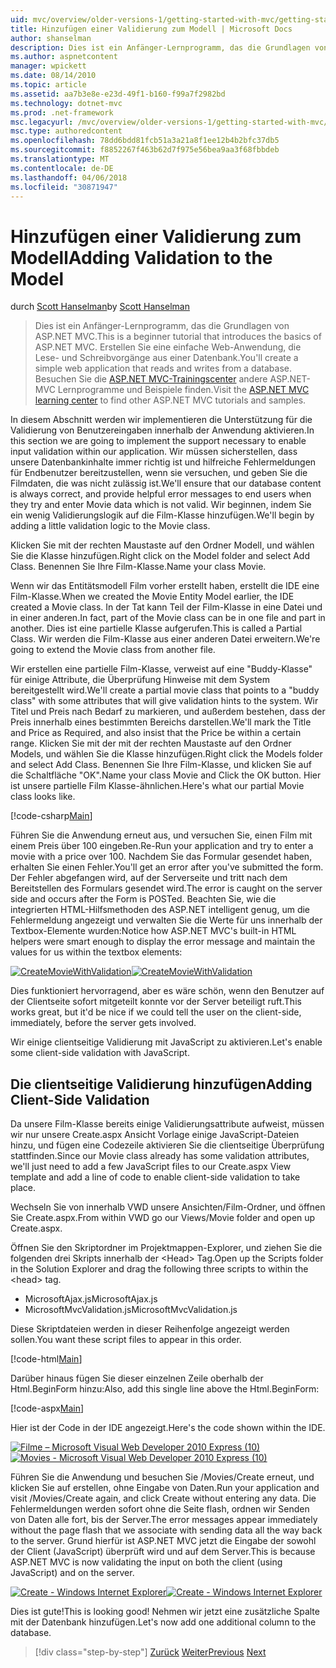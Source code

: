 ```yaml
---
uid: mvc/overview/older-versions-1/getting-started-with-mvc/getting-started-with-mvc-part7
title: Hinzufügen einer Validierung zum Modell | Microsoft Docs
author: shanselman
description: Dies ist ein Anfänger-Lernprogramm, das die Grundlagen von ASP.NET MVC. Erstellen Sie eine einfache Web-Anwendung, die Lese- und Schreibvorgänge aus einer Datenbank.
ms.author: aspnetcontent
manager: wpickett
ms.date: 08/14/2010
ms.topic: article
ms.assetid: aa7b3e8e-e23d-49f1-b160-f99a7f2982bd
ms.technology: dotnet-mvc
ms.prod: .net-framework
msc.legacyurl: /mvc/overview/older-versions-1/getting-started-with-mvc/getting-started-with-mvc-part7
msc.type: authoredcontent
ms.openlocfilehash: 78dd6bdd81fcb51a3a21a8f1ee12b4b2bfc37db5
ms.sourcegitcommit: f8852267f463b62d7f975e56bea9aa3f68fbbdeb
ms.translationtype: MT
ms.contentlocale: de-DE
ms.lasthandoff: 04/06/2018
ms.locfileid: "30871947"
---
```

<a name="adding-validation-to-the-model"></a><span data-ttu-id="239de-104">Hinzufügen einer Validierung zum Modell</span><span class="sxs-lookup"><span data-stu-id="239de-104">Adding Validation to the Model</span></span>
====================
<span data-ttu-id="239de-105">durch [Scott Hanselman](https://github.com/shanselman)</span><span class="sxs-lookup"><span data-stu-id="239de-105">by [Scott Hanselman](https://github.com/shanselman)</span></span>

> <span data-ttu-id="239de-106">Dies ist ein Anfänger-Lernprogramm, das die Grundlagen von ASP.NET MVC.</span><span class="sxs-lookup"><span data-stu-id="239de-106">This is a beginner tutorial that introduces the basics of ASP.NET MVC.</span></span> <span data-ttu-id="239de-107">Erstellen Sie eine einfache Web-Anwendung, die Lese- und Schreibvorgänge aus einer Datenbank.</span><span class="sxs-lookup"><span data-stu-id="239de-107">You'll create a simple web application that reads and writes from a database.</span></span> <span data-ttu-id="239de-108">Besuchen Sie die [ASP.NET MVC-Trainingscenter](../../../index.md) andere ASP.NET-MVC Lernprogramme und Beispiele finden.</span><span class="sxs-lookup"><span data-stu-id="239de-108">Visit the [ASP.NET MVC learning center](../../../index.md) to find other ASP.NET MVC tutorials and samples.</span></span>


<span data-ttu-id="239de-109">In diesem Abschnitt werden wir implementieren die Unterstützung für die Validierung von Benutzereingaben innerhalb der Anwendung aktivieren.</span><span class="sxs-lookup"><span data-stu-id="239de-109">In this section we are going to implement the support necessary to enable input validation within our application.</span></span> <span data-ttu-id="239de-110">Wir müssen sicherstellen, dass unsere Datenbankinhalte immer richtig ist und hilfreiche Fehlermeldungen für Endbenutzer bereitzustellen, wenn sie versuchen, und geben Sie die Filmdaten, die was nicht zulässig ist.</span><span class="sxs-lookup"><span data-stu-id="239de-110">We'll ensure that our database content is always correct, and provide helpful error messages to end users when they try and enter Movie data which is not valid.</span></span> <span data-ttu-id="239de-111">Wir beginnen, indem Sie ein wenig Validierungslogik auf die Film-Klasse hinzufügen.</span><span class="sxs-lookup"><span data-stu-id="239de-111">We'll begin by adding a little validation logic to the Movie class.</span></span>

<span data-ttu-id="239de-112">Klicken Sie mit der rechten Maustaste auf den Ordner Modell, und wählen Sie die Klasse hinzufügen.</span><span class="sxs-lookup"><span data-stu-id="239de-112">Right click on the Model folder and select Add Class.</span></span> <span data-ttu-id="239de-113">Benennen Sie Ihre Film-Klasse.</span><span class="sxs-lookup"><span data-stu-id="239de-113">Name your class Movie.</span></span>

<span data-ttu-id="239de-114">Wenn wir das Entitätsmodell Film vorher erstellt haben, erstellt die IDE eine Film-Klasse.</span><span class="sxs-lookup"><span data-stu-id="239de-114">When we created the Movie Entity Model earlier, the IDE created a Movie class.</span></span> <span data-ttu-id="239de-115">In der Tat kann Teil der Film-Klasse in eine Datei und in einer anderen.</span><span class="sxs-lookup"><span data-stu-id="239de-115">In fact, part of the Movie class can be in one file and part in another.</span></span> <span data-ttu-id="239de-116">Dies ist eine partielle Klasse aufgerufen.</span><span class="sxs-lookup"><span data-stu-id="239de-116">This is called a Partial Class.</span></span> <span data-ttu-id="239de-117">Wir werden die Film-Klasse aus einer anderen Datei erweitern.</span><span class="sxs-lookup"><span data-stu-id="239de-117">We're going to extend the Movie class from another file.</span></span>

<span data-ttu-id="239de-118">Wir erstellen eine partielle Film-Klasse, verweist auf eine "Buddy-Klasse" für einige Attribute, die Überprüfung Hinweise mit dem System bereitgestellt wird.</span><span class="sxs-lookup"><span data-stu-id="239de-118">We'll create a partial movie class that points to a "buddy class" with some attributes that will give validation hints to the system.</span></span> <span data-ttu-id="239de-119">Wir Titel und Preis nach Bedarf zu markieren, und außerdem bestehen, dass der Preis innerhalb eines bestimmten Bereichs darstellen.</span><span class="sxs-lookup"><span data-stu-id="239de-119">We'll mark the Title and Price as Required, and also insist that the Price be within a certain range.</span></span> <span data-ttu-id="239de-120">Klicken Sie mit der mit der rechten Maustaste auf den Ordner Models, und wählen Sie die Klasse hinzufügen.</span><span class="sxs-lookup"><span data-stu-id="239de-120">Right click the Models folder and select Add Class.</span></span> <span data-ttu-id="239de-121">Benennen Sie Ihre Film-Klasse, und klicken Sie auf die Schaltfläche "OK".</span><span class="sxs-lookup"><span data-stu-id="239de-121">Name your class Movie and Click the OK button.</span></span> <span data-ttu-id="239de-122">Hier ist unsere partielle Film Klasse-ähnlichen.</span><span class="sxs-lookup"><span data-stu-id="239de-122">Here's what our partial Movie class looks like.</span></span>

[!code-csharp[Main](getting-started-with-mvc-part7/samples/sample1.cs)]

<span data-ttu-id="239de-123">Führen Sie die Anwendung erneut aus, und versuchen Sie, einen Film mit einem Preis über 100 eingeben.</span><span class="sxs-lookup"><span data-stu-id="239de-123">Re-Run your application and try to enter a movie with a price over 100.</span></span> <span data-ttu-id="239de-124">Nachdem Sie das Formular gesendet haben, erhalten Sie einen Fehler.</span><span class="sxs-lookup"><span data-stu-id="239de-124">You'll get an error after you've submitted the form.</span></span> <span data-ttu-id="239de-125">Der Fehler abgefangen wird, auf der Serverseite und tritt nach dem Bereitstellen des Formulars gesendet wird.</span><span class="sxs-lookup"><span data-stu-id="239de-125">The error is caught on the server side and occurs after the Form is POSTed.</span></span> <span data-ttu-id="239de-126">Beachten Sie, wie die integrierten HTML-Hilfsmethoden des ASP.NET intelligent genug, um die Fehlermeldung angezeigt und verwalten Sie die Werte für uns innerhalb der Textbox-Elemente wurden:</span><span class="sxs-lookup"><span data-stu-id="239de-126">Notice how ASP.NET MVC's built-in HTML helpers were smart enough to display the error message and maintain the values for us within the textbox elements:</span></span>

<span data-ttu-id="239de-127">[![CreateMovieWithValidation](getting-started-with-mvc-part7/_static/image2.png)](getting-started-with-mvc-part7/_static/image1.png)</span><span class="sxs-lookup"><span data-stu-id="239de-127">[![CreateMovieWithValidation](getting-started-with-mvc-part7/_static/image2.png)](getting-started-with-mvc-part7/_static/image1.png)</span></span>

<span data-ttu-id="239de-128">Dies funktioniert hervorragend, aber es wäre schön, wenn den Benutzer auf der Clientseite sofort mitgeteilt konnte vor der Server beteiligt ruft.</span><span class="sxs-lookup"><span data-stu-id="239de-128">This works great, but it'd be nice if we could tell the user on the client-side, immediately, before the server gets involved.</span></span>

<span data-ttu-id="239de-129">Wir einige clientseitige Validierung mit JavaScript zu aktivieren.</span><span class="sxs-lookup"><span data-stu-id="239de-129">Let's enable some client-side validation with JavaScript.</span></span>

## <a name="adding-client-side-validation"></a><span data-ttu-id="239de-130">Die clientseitige Validierung hinzufügen</span><span class="sxs-lookup"><span data-stu-id="239de-130">Adding Client-Side Validation</span></span>

<span data-ttu-id="239de-131">Da unsere Film-Klasse bereits einige Validierungsattribute aufweist, müssen wir nur unsere Create.aspx Ansicht Vorlage einige JavaScript-Dateien hinzu, und fügen eine Codezeile aktivieren Sie die clientseitige Überprüfung stattfinden.</span><span class="sxs-lookup"><span data-stu-id="239de-131">Since our Movie class already has some validation attributes, we'll just need to add a few JavaScript files to our Create.aspx View template and add a line of code to enable client-side validation to take place.</span></span>

<span data-ttu-id="239de-132">Wechseln Sie von innerhalb VWD unsere Ansichten/Film-Ordner, und öffnen Sie Create.aspx.</span><span class="sxs-lookup"><span data-stu-id="239de-132">From within VWD go our Views/Movie folder and open up Create.aspx.</span></span>

<span data-ttu-id="239de-133">Öffnen Sie den Skriptordner im Projektmappen-Explorer, und ziehen Sie die folgenden drei Skripts innerhalb der &lt;Head&gt; Tag.</span><span class="sxs-lookup"><span data-stu-id="239de-133">Open up the Scripts folder in the Solution Explorer and drag the following three scripts to within the &lt;head&gt; tag.</span></span>

- <span data-ttu-id="239de-134">MicrosoftAjax.js</span><span class="sxs-lookup"><span data-stu-id="239de-134">MicrosoftAjax.js</span></span>
- <span data-ttu-id="239de-135">MicrosoftMvcValidation.js</span><span class="sxs-lookup"><span data-stu-id="239de-135">MicrosoftMvcValidation.js</span></span>

<span data-ttu-id="239de-136">Diese Skriptdateien werden in dieser Reihenfolge angezeigt werden sollen.</span><span class="sxs-lookup"><span data-stu-id="239de-136">You want these script files to appear in this order.</span></span>

[!code-html[Main](getting-started-with-mvc-part7/samples/sample2.html)]

<span data-ttu-id="239de-137">Darüber hinaus fügen Sie dieser einzelnen Zeile oberhalb der Html.BeginForm hinzu:</span><span class="sxs-lookup"><span data-stu-id="239de-137">Also, add this single line above the Html.BeginForm:</span></span>

[!code-aspx[Main](getting-started-with-mvc-part7/samples/sample3.aspx)]

<span data-ttu-id="239de-138">Hier ist der Code in der IDE angezeigt.</span><span class="sxs-lookup"><span data-stu-id="239de-138">Here's the code shown within the IDE.</span></span>

<span data-ttu-id="239de-139">[![Filme – Microsoft Visual Web Developer 2010 Express (10)](getting-started-with-mvc-part7/_static/image4.png)](getting-started-with-mvc-part7/_static/image3.png)</span><span class="sxs-lookup"><span data-stu-id="239de-139">[![Movies - Microsoft Visual Web Developer 2010 Express (10)](getting-started-with-mvc-part7/_static/image4.png)](getting-started-with-mvc-part7/_static/image3.png)</span></span>

<span data-ttu-id="239de-140">Führen Sie die Anwendung und besuchen Sie /Movies/Create erneut, und klicken Sie auf erstellen, ohne Eingabe von Daten.</span><span class="sxs-lookup"><span data-stu-id="239de-140">Run your application and visit /Movies/Create again, and click Create without entering any data.</span></span> <span data-ttu-id="239de-141">Die Fehlermeldungen werden sofort ohne die Seite flash, ordnen wir Senden von Daten alle fort, bis der Server.</span><span class="sxs-lookup"><span data-stu-id="239de-141">The error messages appear immediately without the page flash that we associate with sending data all the way back to the server.</span></span> <span data-ttu-id="239de-142">Grund hierfür ist ASP.NET MVC jetzt die Eingabe der sowohl der Client (JavaScript) überprüft wird und auf dem Server.</span><span class="sxs-lookup"><span data-stu-id="239de-142">This is because ASP.NET MVC is now validating the input on both the client (using JavaScript) and on the server.</span></span>

<span data-ttu-id="239de-143">[![Create - Windows Internet Explorer](getting-started-with-mvc-part7/_static/image6.png)](getting-started-with-mvc-part7/_static/image5.png)</span><span class="sxs-lookup"><span data-stu-id="239de-143">[![Create - Windows Internet Explorer](getting-started-with-mvc-part7/_static/image6.png)](getting-started-with-mvc-part7/_static/image5.png)</span></span>

<span data-ttu-id="239de-144">Dies ist gute!</span><span class="sxs-lookup"><span data-stu-id="239de-144">This is looking good!</span></span> <span data-ttu-id="239de-145">Nehmen wir jetzt eine zusätzliche Spalte mit der Datenbank hinzufügen.</span><span class="sxs-lookup"><span data-stu-id="239de-145">Let's now add one additional column to the database.</span></span>

> [!div class="step-by-step"]
> <span data-ttu-id="239de-146">[Zurück](getting-started-with-mvc-part6.md)
> [Weiter](getting-started-with-mvc-part8.md)</span><span class="sxs-lookup"><span data-stu-id="239de-146">[Previous](getting-started-with-mvc-part6.md)
[Next](getting-started-with-mvc-part8.md)</span></span>
